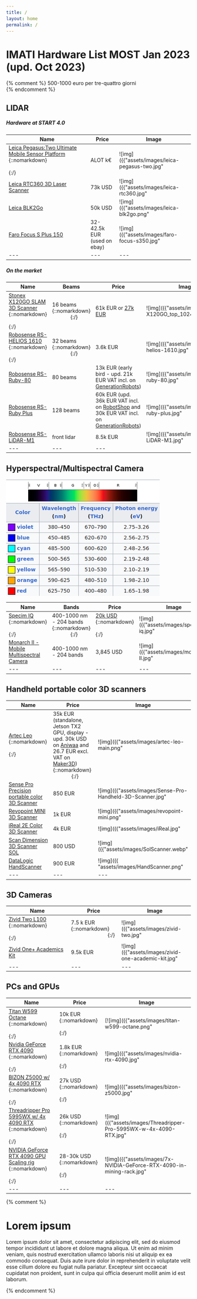 ```yaml
---
title: /
layout: home
permalink: /
---
```



# IMATI Hardware List MOST Jan 2023 (upd. Oct 2023)

{% comment %}
500-1000 euro per tre-quattro giorni <br>
{% endcomment %}

## LIDAR 

##### Hardware at START 4.0

| Name | Price | Image |
| ---  | ---   | ---   |
| [Leica Pegasus:Two Ultimate ](https://leica-geosystems.com/products/mobile-mapping-systems/capture-platforms/leica-pegasus_two-ultimate)[Mobile Sensor Platform](https://www.youtube.com/watch?v=llmEmsEBY1E) {::nomarkdown}<img width=300/>{:/} | ALOT k€ | ![img]({{"assets/images/leica-pegasus-two.jpg" | resize: "150x150>"}}) |
| [Leica RTC360 3D Laser Scanner](https://leica-geosystems.com/it-it/products/laser-scanners/scanners/leica-rtc360) | 73k USD | ![img]({{"assets/images/leica-rtc360.jpg" | resize: "150x150>"}}) |
| [Leica BLK2Go](https://shop.leica-geosystems.com/leica-blk/blk2go) | 50k USD | ![img]({{"assets/images/leica-blk2go.png" | resize: "150x150>"}}) |
| [Faro Focus S Plus 150](https://www.geoinstruments.it/prodotto/scanner/faro-focus-s-plus-150/) | 32-42.5k EUR (used on ebay) | ![img]({{"assets/images/faro-focus-s350.jpg" | resize: "150x150>"}}) |
| ---  | ---   | ---   |


##### On the market

| Name | Beams | Price | Image |
| ---  | ---   | ---   | ---   |
| [Stonex X120GO SLAM 3D Scanner](https://geomatics.measur.ca/products/stonex-xh120-slam-3d-scanner) {::nomarkdown}<img width=150/>{:/} | 16 beams {::nomarkdown}<img width=50/>{:/} | 61k EUR or [27k EUR](https://gpsglobalsolutions.com/product/stonex-x120go-slam-3d-scanner/) | ![img]({{"assets/images/stonex-X120GO_top_1024x1024.webp" | resize: "150x150>"}}) |
| [Robosense RS-HELIOS 1610](https://www.roscomponents.com/en/lidar-laser-scanner/344-rs-helios-1610.html) {::nomarkdown}<img width=150/>{:/} | 32 beams {::nomarkdown}<img width=50/>{:/} | 3.6k EUR | ![img]({{"assets/images/rs-helios-1610.jpg" | resize: "150x150>"}}) |
| [Robosense RS-Ruby-80](https://www.roscomponents.com/en/lidar-laser-scanner/343-rs-ruby-80.html) | 80 beams | 13k EUR (early bird - upd. 21k EUR VAT incl. on [GenerationRobots](https://www.generationrobots.com/en/403727-robosense-rs-ruby-lite-3d-laser-range-finder-lidar.html)) | ![img]({{"assets/images/rs-ruby-80.jpg" | resize: "150x150>"}}) |
| [Robosense RS-Ruby Plus](https://www.roscomponents.com/en/lidar-laser-scanner/342-rs-ruby-plus.html) | 128 beams | 60k EUR (upd. 36k EUR VAT incl. on [RobotShop](https://eu.robotshop.com/products/robosense-rs-ruby) and 30k EUR VAT incl. on [GenerationRobots](https://www.generationrobots.com/en/403579-rs-ruby-robosense-3d-laser-rangefinder-lidar.html)) | ![img]({{"assets/images/rs-ruby-plus.jpg" | resize: "150x150>"}}) |
| [Robosense RS-LiDAR-M1](https://www.roscomponents.com/en/lidar-laser-scanner/268-rs-lidar-m1.html) | front lidar | 8.5k EUR | ![img]({{"assets/images/RS-LiDAR-M1.jpg" | resize: "150x150>"}}) |
| ---  | ---   | ---   |


## Hyperspectral/Multispectral Camera

![img](assets/images/visible-spectrum.png)

| Name | Bands | Price | Image |
| ---  | ---   | ---   | ---   |
| [Specim IQ](https://www.specim.com/iq/) {::nomarkdown}<img width=330/>{:/} | 400-1000 nm - 204 bands {::nomarkdown}<img width=50/>{:/}| [20k USD](https://www.cbrnetechindex.com/Print/6128/specim/specim-iq) {::nomarkdown}<img width=100/>{:/} | ![img]({{"assets/images/specim-iq.jpg" | resize: "150x150>"}}) |
| [Monarch II](https://www.unispectral.com/product/monarch-ii-camera/)[ - Mobile Multispectral Camera](https://www.youtube.com/watch?v=tSBAXayAJwk) | 400-1000 nm - 204 bands | 3,845 USD | ![img]({{"assets/images/monarch-II.jpg" | resize: "150x150>"}}) |
| ---  | ---   | ---   | ---   |


## Handheld portable color 3D scanners

| Name | Price | Image |
| ---  | ---   | ---   |
| [Artec Leo](https://www.artec3d.com/portable-3d-scanners/artec-leo) {::nomarkdown}<img width=390/>{:/} | 35k EUR (standalone, Jetson TX2 GPU, display - upd. 30k USD on [Aniwaa](https://www.aniwaa.com/product/3d-scanners/artec-leo/) and 26.7 EUR excl. VAT on [Maker3D](https://www.3d-tulostus.fi/Artec-Leo-3D-scanner)) {::nomarkdown}<img width=50/>{:/} | ![img]({{"assets/images/artec-leo-main.png" | resize: "150x150>"}}) |
| [Sense Pro Precision portable color 3D Scanner](https://it.aliexpress.com/item/1005004132062001.html?gatewayAdapt=glo2ita) | 850 EUR | ![img]({{"assets/images/Sense-Pro-Handheld-3D-Scanner.jpg" | resize: "150x150>"}}) |
| [Revopoint MINI 3D Scanner](https://shop.revopoint3d.com/products/revopoint-mini-blue-light-3d-scanner?variant=43464479277291) | 1k EUR | ![img]({{"assets/images/revopoint-mini.png" | resize: "150x150>"}}) |
| [iReal 2E Color 3D Scanner](https://www.3d-scantech.com/product/ireal-2e-color-3d-scanner/) | 4k EUR | ![img]({{"assets/images/iReal.jpg" | resize: "150x150>"}}) |
| [Scan Dimension 3D Scanner SOL](https://it.scandimension.com/products/sol-3d-scanner) | 800 USD | ![img]({{"assets/images/SolScanner.webp" | resize: "150x150>"}}) |
| [DataLogic HandScanner](https://www.datalogic.com/ita/retail-industria-manifatturiera-trasporti-e-logistica-sanita/scanner-barcode-manuali/handscanner-pd-886.html) | 900 EUR | ![img]({{ "assets/images/HandScanner.png" | resize: "150x150>"}}) |
| ---  | ---   | ---   |


## 3D Cameras

| Name | Price | Image |
| ---  | ---   | ---   |
| [Zivid Two L100](https://www.zivid.com/zivid-two-l100) {::nomarkdown}<img width=390/>{:/} | 7.5 k EUR {::nomarkdown}<img width=100/>{:/} | ![img]({{"assets/images/zivid-two.jpg" | resize: "150x150>"}}) |
| [Zivid One+ Academics Kit](https://shop.zivid.com/products/zivid-one-academics-kit) | 9.5k EUR | ![img]({{"assets/images/zivid-one-academic-kit.jpg" | resize: "150x150>"}}) |
| ---  | ---   | ---   |


## PCs and GPUs

| Name | Price | Image |
| ---  | ---   | ---   |
| [Titan W599 Octane](https://www.titancomputers.com/Titan-W599-Octane-Dual-2nd-Gen-Intel-Xeon-p/w599-octane.htm) {::nomarkdown}<img width=390/>{:/} | 10k EUR {::nomarkdown}<img width=100/>{:/} | [![img]({{"assets/images/titan-w599-octane.png" | resize: "150x150>"}})](assets/images/titan-w599-octane.png) |
| [Nvidia GeForce RTX 4090](https://pskmegastore.com/schede-video/127503-gigabyte-geforce-rtx-4090-gaming-oc-24g-4719331311438.html) {::nomarkdown}<img width=390/>{:/} | 1.8k EUR {::nomarkdown}<img width=100/>{:/} | ![img]({{"assets/images/nvidia-rtx-4090.jpg" | resize: "150x150>"}}) |
| [BIZON Z5000 w/ 4x 4090 RTX](https://bizon-tech.com/bizon-z5000.html#3910:46824;3912:36758;3913:46838;3914:36784;3915:36786,36792;3916:36800;3918:36840;3922:36933;3926:36958;3927:36960) {::nomarkdown}<img width=390/>{:/} | 27k USD {::nomarkdown}<img width=100/>{:/} | ![img]({{"assets/images/bizon-z5000.jpg" | resize: "150x150>"}}) |
| [Threadripper Pro 5995WX w/ 4x 4090 RTX](https://www.youtube.com/watch?v=nutcswn81RU) {::nomarkdown}<img width=390/>{:/} | 26k USD {::nomarkdown}<img width=100/>{:/} | ![img]({{"assets/images/Threadripper-Pro-5995WX-w-4x-4090-RTX.jpg" | resize: "150x150>"}}) |
| [NVIDIA GeForce RTX 4090 GPU Scaling rig](https://www.pugetsystems.com/labs/articles/1-7x-nvidia-geforce-rtx-4090-gpu-scaling/) {::nomarkdown}<img width=390/>{:/} | 28-30k USD {::nomarkdown}<img width=100/>{:/} | ![img]({{"assets/images/7x-NVIDIA-GeForce-RTX-4090-in-mining-rack.jpg" | resize: "150x150>"}}) |
| ---  | ---   | ---   |


{% comment %}
# Lorem ipsum

Lorem ipsum dolor sit amet, consectetur adipiscing elit, sed do eiusmod tempor incididunt ut labore et dolore magna aliqua. Ut enim ad minim veniam, quis nostrud exercitation ullamco laboris nisi ut aliquip ex ea commodo consequat. Duis aute irure dolor in reprehenderit in voluptate velit esse cillum dolore eu fugiat nulla pariatur. Excepteur sint occaecat cupidatat non proident, sunt in culpa qui officia deserunt mollit anim id est laborum.

{% endcomment %}
